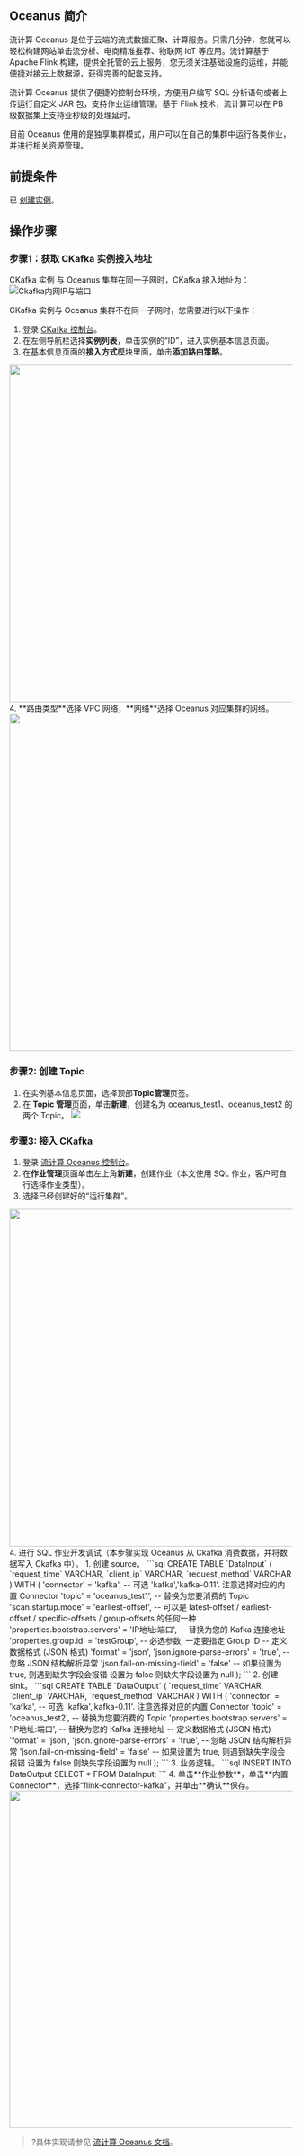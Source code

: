 ## Oceanus 简介

流计算 Oceanus 是位于云端的流式数据汇聚、计算服务。只需几分钟，您就可以轻松构建网站单击流分析、电商精准推荐、物联网 IoT 等应用。流计算基于 Apache Flink 构建，提供全托管的云上服务，您无须关注基础设施的运维，并能便捷对接云上数据源，获得完善的配套支持。

流计算 Oceanus 提供了便捷的控制台环境，方便用户编写 SQL 分析语句或者上传运行自定义 JAR 包，支持作业运维管理。基于 Flink 技术，流计算可以在 PB 级数据集上支持亚秒级的处理延时。

目前 Oceanus 使用的是独享集群模式，用户可以在自己的集群中运行各类作业，并进行相关资源管理。

## 前提条件

已 [创建实例](https://cloud.tencent.com/document/product/597/53207)。

## 操作步骤

### 步骤1：获取 CKafka 实例接入地址

CKafka 实例 与 Oceanus 集群在同一子网时，CKafka 接入地址为：
![Ckafka内网IP与端口](https://main.qcloudimg.com/raw/a28b5599889166095c168510ce1f5e89.png)

CKafka 实例与 Oceanus 集群不在同一子网时，您需要进行以下操作：

1. 登录 [CKafka 控制台](https://console.cloud.tencent.com/ckafka/index?rid=1)。
2. 在左侧导航栏选择**实例列表**，单击实例的“ID”，进入实例基本信息页面。
3. 在基本信息页面的**接入方式**模块里面，单击**添加路由策略**。
<img src="https://main.qcloudimg.com/raw/ac5165c4b3ddace8d02fe74e929099a5.png" width="600px">
4. **路由类型**选择 VPC 网络，**网络**选择 Oceanus 对应集群的网络。
<img src="https://main.qcloudimg.com/raw/bc0a5a5c981b723886a0ef37070fa430.png" width="600px">

### 步骤2: 创建 Topic

1. 在实例基本信息页面，选择顶部**Topic管理**页签。
2. 在 **Topic 管理**页面，单击**新建**，创建名为 oceanus_test1、oceanus_test2 的两个 Topic。
	 ![](https://main.qcloudimg.com/raw/9a8cb5c4a9679c4c2c8348409a3fa915.png)

### 步骤3: 接入 CKafka

1. 登录 [流计算 Oceanus 控制台](https://console.cloud.tencent.com/oceanus/job)。
2. 在**作业管理**页面单击左上角**新建**，创建作业（本文使用 SQL 作业，客户可自行选择作业类型）。
3. 选择已经创建好的“运行集群”。
<img src="https://main.qcloudimg.com/raw/1fe4b3fbcace97782f2da5192b0bc339.png" width="600px">
4. 进行 SQL 作业开发调试（本步骤实现 Oceanus 从 Ckafka 消费数据，并将数据写入 Ckafka 中）。
   1. 创建 source。
      ```sql
       CREATE TABLE `DataInput` (
             `request_time` VARCHAR,
             `client_ip` VARCHAR,
             `request_method` VARCHAR
       ) WITH (
           'connector' = 'kafka',   -- 可选 'kafka','kafka-0.11'. 注意选择对应的内置  Connector
           'topic' = 'oceanus_test1',  -- 替换为您要消费的 Topic
           'scan.startup.mode' = 'earliest-offset', -- 可以是 latest-offset / earliest-offset / specific-offsets / group-offsets 的任何一种
           'properties.bootstrap.servers' = 'IP地址:端口',  -- 替换为您的 Kafka 连接地址
           'properties.group.id' = 'testGroup',  -- 必选参数, 一定要指定 Group ID
           -- 定义数据格式 (JSON 格式)
           'format' = 'json',
           'json.ignore-parse-errors' = 'true',     -- 忽略 JSON 结构解析异常
           'json.fail-on-missing-field' = 'false'   -- 如果设置为 true, 则遇到缺失字段会报错 设置为 false 则缺失字段设置为 null
       );
      ```
   2. 创建 sink。
      ```sql
       CREATE TABLE `DataOutput` (
             `request_time` VARCHAR,
             `client_ip` VARCHAR,
             `request_method` VARCHAR
       ) WITH (
           'connector' = 'kafka',   -- 可选 'kafka','kafka-0.11'. 注意选择对应的内置  Connector
           'topic' = 'oceanus_test2',  -- 替换为您要消费的 Topic
           'properties.bootstrap.servers' = 'IP地址:端口',  -- 替换为您的 Kafka 连接地址
           -- 定义数据格式 (JSON 格式)
           'format' = 'json',
           'json.ignore-parse-errors' = 'true',     -- 忽略 JSON 结构解析异常
           'json.fail-on-missing-field' = 'false'   -- 如果设置为 true, 则遇到缺失字段会报错 设置为 false 则缺失字段设置为 null
       );
      ```
   3. 业务逻辑。
      ```sql
       INSERT INTO DataOutput
       SELECT * FROM DataInput;
      ```
   4. 单击**作业参数**，单击**内置Connector**，选择“flink-connector-kafka”，并单击**确认**保存。
   <img src="https://main.qcloudimg.com/raw/fcba1d5e7ce69def4deb7e0f4c1124aa.png" width="600px">

>?具体实现请参见 [流计算 Oceanus 文档](https://cloud.tencent.com/document/product/849/48310)。